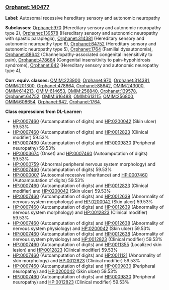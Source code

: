 
### [Orphanet:140477](http://www.orpha.net/ORDO/Orphanet_140477)
**Label:** Autosomal recessive hereditary sensory and autonomic neuropathy

**Subclasses:** [Orphanet:970](http://www.orpha.net/ORDO/Orphanet_970) (Hereditary sensory and autonomic neuropathy type 2), [Orphanet:139578](http://www.orpha.net/ORDO/Orphanet_139578) (Hereditary sensory and autonomic neuropathy with spastic paraplegia), [Orphanet:314381](http://www.orpha.net/ORDO/Orphanet_314381) (Hereditary sensory and autonomic neuropathy type 6), [Orphanet:64752](http://www.orpha.net/ORDO/Orphanet_64752) (Hereditary sensory and autonomic neuropathy type 5), [Orphanet:1764](http://www.orpha.net/ORDO/Orphanet_1764) (Familial dysautonomia), [Orphanet:88642](http://www.orpha.net/ORDO/Orphanet_88642) (Channelopathy-associated congenital insensitivity to pain), [Orphanet:478664](http://www.orpha.net/ORDO/Orphanet_478664) (Congenital insensitivity to pain-hypohidrosis syndrome), [Orphanet:642](http://www.orpha.net/ORDO/Orphanet_642) (Hereditary sensory and autonomic neuropathy type 4), 

**Corr. equiv. classes:** [OMIM:223900](http://purl.obolibrary.org/obo/OMIM_223900), [Orphanet:970](http://www.orpha.net/ORDO/Orphanet_970), [Orphanet:314381](http://www.orpha.net/ORDO/Orphanet_314381), [OMIM:201300](http://purl.obolibrary.org/obo/OMIM_201300), [Orphanet:478664](http://www.orpha.net/ORDO/Orphanet_478664), [Orphanet:88642](http://www.orpha.net/ORDO/Orphanet_88642), [OMIM:243000](http://purl.obolibrary.org/obo/OMIM_243000), [OMIM:614213](http://purl.obolibrary.org/obo/OMIM_614213), [OMIM:614653](http://purl.obolibrary.org/obo/OMIM_614653), [OMIM:256840](http://purl.obolibrary.org/obo/OMIM_256840), [Orphanet:139578](http://www.orpha.net/ORDO/Orphanet_139578), [Orphanet:64752](http://www.orpha.net/ORDO/Orphanet_64752), [OMIM:616488](http://purl.obolibrary.org/obo/OMIM_616488), [OMIM:613115](http://purl.obolibrary.org/obo/OMIM_613115), [OMIM:256800](http://purl.obolibrary.org/obo/OMIM_256800), [OMIM:608654](http://purl.obolibrary.org/obo/OMIM_608654), [Orphanet:642](http://www.orpha.net/ORDO/Orphanet_642), [Orphanet:1764](http://www.orpha.net/ORDO/Orphanet_1764), 

**Class expressions from DL-Learner:**

- [HP:0007460](http://purl.obolibrary.org/obo/HP_0007460) (Autoamputation of digits) and [HP:0200042](http://purl.obolibrary.org/obo/HP_0200042) (Skin ulcer) 59.53%
- [HP:0007460](http://purl.obolibrary.org/obo/HP_0007460) (Autoamputation of digits) and [HP:0012823](http://purl.obolibrary.org/obo/HP_0012823) (Clinical modifier) 59.53%
- [HP:0007460](http://purl.obolibrary.org/obo/HP_0007460) (Autoamputation of digits) and [HP:0009830](http://purl.obolibrary.org/obo/HP_0009830) (Peripheral neuropathy) 59.53%
- [HP:0003674](http://purl.obolibrary.org/obo/HP_0003674) (Onset) and [HP:0007460](http://purl.obolibrary.org/obo/HP_0007460) (Autoamputation of digits) 59.53%
- [HP:0000759](http://purl.obolibrary.org/obo/HP_0000759) (Abnormal peripheral nervous system morphology) and [HP:0007460](http://purl.obolibrary.org/obo/HP_0007460) (Autoamputation of digits) 59.53%
- [HP:0000007](http://purl.obolibrary.org/obo/HP_0000007) (Autosomal recessive inheritance) and [HP:0007460](http://purl.obolibrary.org/obo/HP_0007460) (Autoamputation of digits) 59.53%
- [HP:0007460](http://purl.obolibrary.org/obo/HP_0007460) (Autoamputation of digits) and [HP:0012823](http://purl.obolibrary.org/obo/HP_0012823) (Clinical modifier) and [HP:0200042](http://purl.obolibrary.org/obo/HP_0200042) (Skin ulcer) 59.53%
- [HP:0007460](http://purl.obolibrary.org/obo/HP_0007460) (Autoamputation of digits) and [HP:0012639](http://purl.obolibrary.org/obo/HP_0012639) (Abnormality of nervous system morphology) and [HP:0200042](http://purl.obolibrary.org/obo/HP_0200042) (Skin ulcer) 59.53%
- [HP:0007460](http://purl.obolibrary.org/obo/HP_0007460) (Autoamputation of digits) and [HP:0012639](http://purl.obolibrary.org/obo/HP_0012639) (Abnormality of nervous system morphology) and [HP:0012823](http://purl.obolibrary.org/obo/HP_0012823) (Clinical modifier) 59.53%
- [HP:0007460](http://purl.obolibrary.org/obo/HP_0007460) (Autoamputation of digits) and [HP:0012638](http://purl.obolibrary.org/obo/HP_0012638) (Abnormality of nervous system physiology) and [HP:0200042](http://purl.obolibrary.org/obo/HP_0200042) (Skin ulcer) 59.53%
- [HP:0007460](http://purl.obolibrary.org/obo/HP_0007460) (Autoamputation of digits) and [HP:0012638](http://purl.obolibrary.org/obo/HP_0012638) (Abnormality of nervous system physiology) and [HP:0012823](http://purl.obolibrary.org/obo/HP_0012823) (Clinical modifier) 59.53%
- [HP:0007460](http://purl.obolibrary.org/obo/HP_0007460) (Autoamputation of digits) and [HP:0011355](http://purl.obolibrary.org/obo/HP_0011355) (Localized skin lesion) and [HP:0012823](http://purl.obolibrary.org/obo/HP_0012823) (Clinical modifier) 59.53%
- [HP:0007460](http://purl.obolibrary.org/obo/HP_0007460) (Autoamputation of digits) and [HP:0011121](http://purl.obolibrary.org/obo/HP_0011121) (Abnormality of skin morphology) and [HP:0012823](http://purl.obolibrary.org/obo/HP_0012823) (Clinical modifier) 59.53%
- [HP:0007460](http://purl.obolibrary.org/obo/HP_0007460) (Autoamputation of digits) and [HP:0009830](http://purl.obolibrary.org/obo/HP_0009830) (Peripheral neuropathy) and [HP:0200042](http://purl.obolibrary.org/obo/HP_0200042) (Skin ulcer) 59.53%
- [HP:0007460](http://purl.obolibrary.org/obo/HP_0007460) (Autoamputation of digits) and [HP:0009830](http://purl.obolibrary.org/obo/HP_0009830) (Peripheral neuropathy) and [HP:0012823](http://purl.obolibrary.org/obo/HP_0012823) (Clinical modifier) 59.53%


